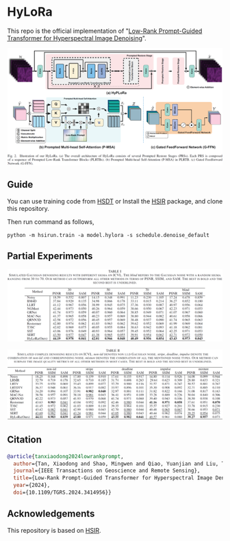 # HyLoRa

This repo is the official implementation of "[Low-Rank Prompt-Guided Transformer for Hyperspectral Image Denoising](https://ieeexplore.ieee.org/document/10557690/)".

![本地路径](./asset/fig_01.png "Overall structure of HyLoRa")

## Guide
You can use training code from [HSDT](https://github.com/Zeqiang-Lai/HSDT)  or 
Install the [HSIR](https://github.com/bit-isp/HSIR) package, and clone this repository. 

Then run command as follows,
```
python -m hsirun.train -a model.hylora -s schedule.denoise_default
```

## Partial Experiments
![本地路径](./asset/tab_01.png "Overall structure of HyLoRa")

![本地路径](./asset/tab_02.png "Overall structure of HyLoRa")

## Citation

```bibtex
@article{tanxiaodong2024lowrankprompt,
  author={Tan, Xiaodong and Shao, Mingwen and Qiao, Yuanjian and Liu, Tiyao and Cao, Xiangyong},
  journal={IEEE Transactions on Geoscience and Remote Sensing}, 
  title={Low-Rank Prompt-Guided Transformer for Hyperspectral Image Denoising}, 
  year={2024},
  doi={10.1109/TGRS.2024.3414956}}
```
## Acknowledgements
This repository is based on [HSIR](https://github.com/bit-isp/HSIR).
